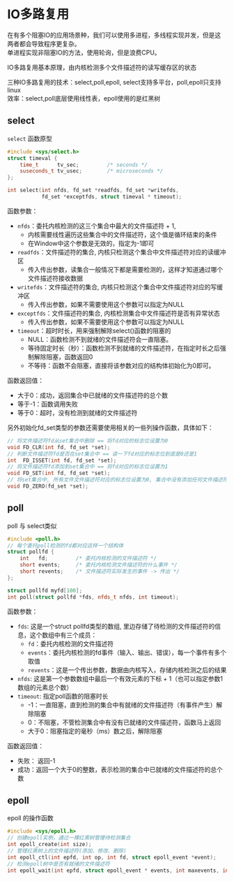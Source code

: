 # IO多路复用
在有多个阻塞IO的应用场景种，我们可以使用多进程，多线程实现并发，但是这两者都会导致程序更复杂。  
单进程实现非阻塞IO的方法，使用轮询，但是浪费CPU。

IO多路复用基本原理，由内核检测多个文件描述符的读写缓存区的状态

三种IO多路复用的技术：select,poll,epoll, select支持多平台，poll,epoll只支持linux  
效率：select,poll底层使用线性表，epoll使用的是红黑树

## select

`select` 函数原型
```c++
#include <sys/select.h>
struct timeval {
    time_t      tv_sec;         /* seconds */
    suseconds_t tv_usec;        /* microseconds */
};

int select(int nfds, fd_set *readfds, fd_set *writefds,
           fd_set *exceptfds, struct timeval * timeout);
```
函数参数：
- `nfds`：委托内核检测的这三个集合中最大的文件描述符 + 1, 
  - 内核需要线性遍历这些集合中的文件描述符，这个值是循环结束的条件
  - 在Window中这个参数是无效的，指定为-1即可
- `readfds`：文件描述符的集合, 内核只检测这个集合中文件描述符对应的读缓冲区
  - 传入传出参数，读集合一般情况下都是需要检测的，这样才知道通过哪个文件描述符接收数据
- `writefds`：文件描述符的集合, 内核只检测这个集合中文件描述符对应的写缓冲区
  - 传入传出参数，如果不需要使用这个参数可以指定为NULL
- `exceptfds`：文件描述符的集合, 内核检测集合中文件描述符是否有异常状态
  - 传入传出参数，如果不需要使用这个参数可以指定为NULL
- `timeout`：超时时长，用来强制解除select()函数的阻塞的 
  - NULL：函数检测不到就绪的文件描述符会一直阻塞。
  - 等待固定时长（秒）：函数检测不到就绪的文件描述符，在指定时长之后强制解除阻塞，函数返回0
  - 不等待：函数不会阻塞，直接将该参数对应的结构体初始化为0即可。

函数返回值：
- 大于0：成功，返回集合中已就绪的文件描述符的总个数
- 等于-1：函数调用失败
- 等于0：超时，没有检测到就绪的文件描述符

另外初始化fd_set类型的参数还需要使用相关的一些列操作函数，具体如下：
```c
// 将文件描述符fd从set集合中删除 == 将fd对应的标志位设置为0        
void FD_CLR(int fd, fd_set *set);
// 判断文件描述符fd是否在set集合中 == 读一下fd对应的标志位到底是0还是1
int  FD_ISSET(int fd, fd_set *set);
// 将文件描述符fd添加到set集合中 == 将fd对应的标志位设置为1
void FD_SET(int fd, fd_set *set);
// 将set集合中, 所有文件文件描述符对应的标志位设置为0, 集合中没有添加任何文件描述符
void FD_ZERO(fd_set *set);
```


## poll

poll 与 select类似

```c++
#include <poll.h>
// 每个委托poll检测的fd都对应这样一个结构体
struct pollfd {
    int   fd;         /* 委托内核检测的文件描述符 */
    short events;     /* 委托内核检测文件描述符的什么事件 */
    short revents;    /* 文件描述符实际发生的事件 -> 传出 */
};

struct pollfd myfd[100];
int poll(struct pollfd *fds, nfds_t nfds, int timeout);
```

函数参数：

- `fds`: 这是一个struct pollfd类型的数组, 里边存储了待检测的文件描述符的信息，这个数组中有三个成员：
  - `fd`：委托内核检测的文件描述符
  - `events`：委托内核检测的fd事件（输入、输出、错误），每一个事件有多个取值 
  - `revents`：这是一个传出参数，数据由内核写入，存储内核检测之后的结果
- `nfds`: 这是第一个参数数组中最后一个有效元素的下标 + 1（也可以指定参数1数组的元素总个数）
- `timeout`: 指定poll函数的阻塞时长
  - -1：一直阻塞，直到检测的集合中有就绪的文件描述符（有事件产生）解除阻塞 
  - 0：不阻塞，不管检测集合中有没有已就绪的文件描述符，函数马上返回 
  - 大于0：阻塞指定的毫秒（ms）数之后，解除阻塞

函数返回值：
- 失败： 返回-1
- 成功：返回一个大于0的整数，表示检测的集合中已就绪的文件描述符的总个数


## epoll

epoll 的操作函数
```c++
#include <sys/epoll.h>
// 创建epoll实例，通过一棵红黑树管理待检测集合
int epoll_create(int size);
// 管理红黑树上的文件描述符(添加、修改、删除)
int epoll_ctl(int epfd, int op, int fd, struct epoll_event *event);
// 检测epoll树中是否有就绪的文件描述符
int epoll_wait(int epfd, struct epoll_event * events, int maxevents, int timeout);
```

